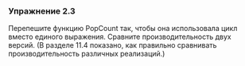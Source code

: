 ### Упражнение 2.3

Перепешите функцию PopCount так, чтобы она использовала цикл вместо единого выражения.
Сравните производительность двух версий. (В разделе 11.4 показано, как правильно сравнивать производительность различных реализаций.)
